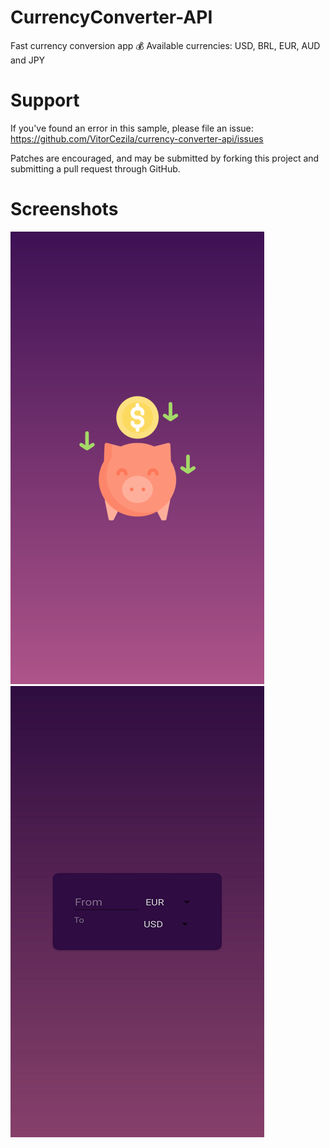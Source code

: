 # CurrencyConverter-API
Fast currency conversion app 💰
Available currencies: USD, BRL, EUR, AUD and JPY

# Support
If you've found an error in this sample, please file an issue: https://github.com/VitorCezila/currency-converter-api/issues

Patches are encouraged, and may be submitted by forking this project and submitting a pull request through GitHub.

# Screenshots

![](screenshots/screen1.png)
![](screenshots/screen2.png)
